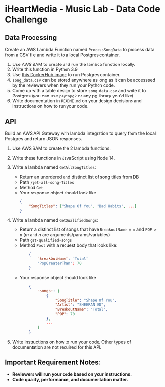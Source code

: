  # iHeartMedia - Music Lab - Data Code Challenge

## Data Processing
Create an AWS Lambda Function named `ProcessSongData` to process data from a CSV file and write it to a local Postgres container.
1. Use AWS SAM to create and run the lambda function locally.
2. Write this function in Python 3.9
3. Use [this DockerHub image](https://hub.docker.com/_/postgres) to run Postgres container.
4. `song_data.csv` can be stored anywhere as long as it can be accesssed by the reviewers when they run your Python code.
5. Come up with a table design to store `song_data.csv` and write it to Postgres (you can use `psycopg2` or any pg library you'd like).
6. Write documentation in `README.md` on your design decisions and instructions on how to run your code. 

## API
Build an AWS API Gateway with lambda integration to query  from the local Postgres and return JSON responses.
1. Use AWS SAM to create the 2 lambda functions.
2. Write these functions in JavaScript using Node 14.
3.  Write a lambda named `GetAllSongTitles`:
    - Return an unordered and distinct list of song titles from DB
    - Path `/get-all-song-Titles`
    - Method `Get`
    - Your response object should look like
        ```JSON
        {
            "SongTitles": ["Shape Of You", "Bad Habits", ...] 
        }
        ```
4. Write a lambda named `GetQualifiedSongs`:
    - Return a distinct list of songs that have `BreakoutName = m` and `POP > n` (*m* and *n* are arguments/params/variables)
    -  Path `get-qualified-songs`
    - Method `Post` with a request body that looks like:
        ```JSON
            {
                "BreakOutName": "Total"
                "PopGreaterThan": 70
            }
        ```
    - Your response object should look like
        ```JSON
            {
                "Songs": [
                    {
                        "SongTitle": "Shape Of You",
                        "Artist": "SHEERAN ED",
                        "BreakoutName": "Total",
                        "POP": 70
                    },
                    ...
                ]
            }
        ```

5. Write instructions on how to run your code. Other types of documentation are not required for this API.

## Important Requirement Notes:
- **Reviewers will run your code based on your instructions.**
- **Code quality, performance, and documentation matter.**